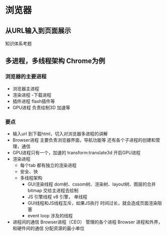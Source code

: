 # 浏览器
## 从URL输入到页面展示
知识体系考题

## 多进程，多线程架构 Chrome为例
### 浏览器的主要进程
- 浏览器主进程
- 渲染进程
-下载进程
- 插件进程 flash插件等
- GPU进程  负责绘制3D 加速等

### 要点
- 输入url 到下载html，切入对浏览器多进程的讲解
- Browser进程 主要负责浏览器界面，导航功能等
    还有各个子进程的创建和管理，通信
- GPU进程只有一个，加速的
    transform:translate3d 开启GPU进程
- 渲染进程
    - 每个tab 都有独立的渲染进程
    - 安全、快
    - 多线程架构
        - GUI渲染线程  dom树、cssom树、渲染树、layout树、图层的合并
        bitmap  交给主进程去绘制
        - JS 引擎线程  v8 引擎， 单线程
        - GUI线程和JS线程互斥，如果JS执行
            时间过长，就会造成页面渲染阻塞
        - event loop  涉及的线程
- 进程间的通信
    Browser进程（CEO） 管理的各个进程
    Browser 进程和外界，和硬件间的通信
    分配资源的最小单位
